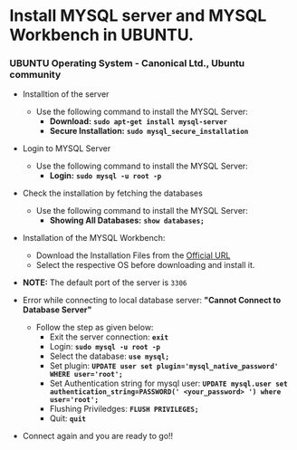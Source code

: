 # Install MYSQL server and MYSQL Workbench in UBUNTU.
 
### UBUNTU Operating System - Canonical Ltd., Ubuntu community

 - Installtion of the server
   - Use the following command to install the MYSQL Server:
     - **Download:** **`sudo apt-get install mysql-server`**
     - **Secure Installation:** **`sudo mysql_secure_installation`**
     
 - Login to MYSQL Server
   - Use the following command to install the MYSQL Server:
     - **Login:** **`sudo mysql -u root -p`**
     
 - Check the installation by fetching the databases
   - Use the following command to install the MYSQL Server:
      - **Showing All Databases:** **`show databases;`**
      
 - Installation of the MYSQL Workbench:
   - Download the Installation Files from the [Official URL](https://dev.mysql.com/downloads/workbench/)
   - Select the respective OS before downloading and install it.
   
 - **NOTE:** The default port of the server is `3306`
 
 - Error while connecting to local database server: **"Cannot Connect to Database Server"**
   - Follow the step as given below:
     - Exit the server connection: **`exit`**
     - Login: **`sudo mysql -u root -p`**
     - Select the database: **`use mysql;`**
     - Set plugin: **`UPDATE user set plugin='mysql_native_password' WHERE user='root';`**
     - Set Authentication string for mysql user: **`UPDATE mysql.user set authentication_string=PASSWORD(' <your_password> ') where       user='root';`**
     - Flushing Priviledges: **`FLUSH PRIVILEGES;`**
     - Quit: **`quit`**
     
 - Connect again and you are ready to go!!
